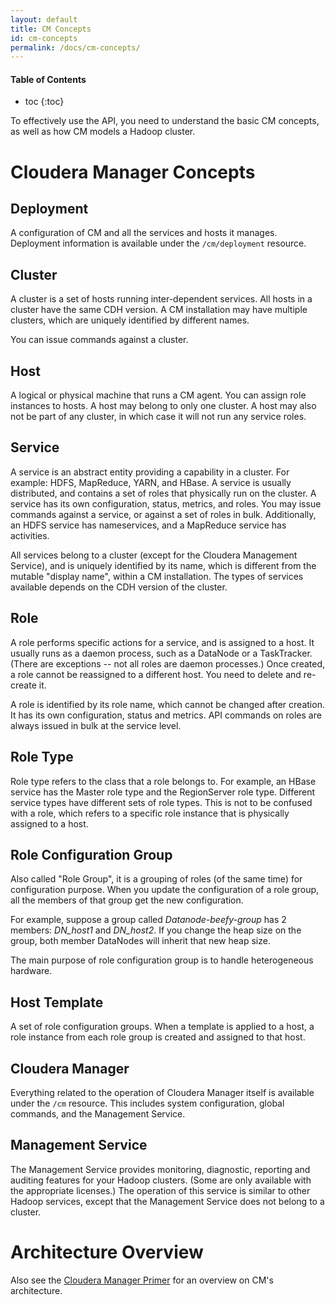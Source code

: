 ```yaml
---
layout: default
title: CM Concepts
id: cm-concepts
permalink: /docs/cm-concepts/
---
```


#### Table of Contents ####

* toc
{:toc}

To effectively use the API, you need to understand the basic CM concepts, as
well as how CM models a Hadoop cluster.

Cloudera Manager Concepts
=========================

Deployment
----------
A configuration of CM and all the services and hosts it manages.
Deployment information is available under the `/cm/deployment` resource.


Cluster
-------
A cluster is a set of hosts running inter-dependent services. All hosts in a
cluster have the same CDH version. A CM installation may have
multiple clusters, which are uniquely identified by different names.

You can issue commands against a cluster.

Host
----
A logical or physical machine that runs a CM agent.
You can assign role instances to hosts.
A host may belong to only one cluster. A host may also not be part of any
cluster, in which case it will not run any service roles.

Service
-------
A service is an abstract entity providing a capability in a cluster. For example:
HDFS, MapReduce, YARN, and HBase. A service is usually distributed,
and contains a set of roles that physically run on the cluster. A service has
its own configuration, status, metrics, and roles. You may issue commands
against a service, or against a set of roles in bulk. Additionally, an HDFS
service has nameservices, and a MapReduce service has activities.

All services belong to a cluster (except for the Cloudera Management Service),
and is uniquely identified by its name, which is different from the mutable
"display name", within a CM installation.
The types of services available depends on the CDH version of the cluster.

Role
----
A role performs specific actions for a service, and is assigned to a host. It
usually runs as a daemon process, such as a DataNode or a TaskTracker. (There
are exceptions -- not all roles are daemon processes.) Once created, a role cannot
be reassigned to a different host. You need to delete and re-create it.

A role is identified by its role name, which cannot be changed after creation.
It has its own configuration, status and metrics. API commands on roles are
always issued in bulk at the service level.

Role Type
---------
Role type refers to the class that a role belongs to. For example, an HBase
service has the Master role type and the RegionServer role type. Different
service types have different sets of role types. This is not to be confused with
a role, which refers to a specific role instance that is physically assigned to
a host.

Role Configuration Group
------------------------
Also called "Role Group", it is a grouping of roles (of the same
time) for configuration purpose. When you update the configuration of a role
group, all the members of that group get the new configuration.

For example, suppose a group called _Datanode-beefy-group_ has 2 members:
_DN_host1_ and _DN_host2_. If you change the heap size on the group, both member
DataNodes will inherit that new heap size.

The main purpose of role configuration group is to handle heterogeneous hardware.

Host Template
-------------
A set of role configuration groups. When a template is applied to a host, a role
instance from each role group is created and assigned to that host.

Cloudera Manager
----------------
Everything related to the operation of Cloudera Manager itself is available
under the `/cm` resource. This includes system configuration, global commands,
and the Management Service.

Management Service
------------------
The Management Service provides monitoring, diagnostic, reporting and auditing
features for your Hadoop clusters. (Some are only available with the appropriate
licenses.) The operation of this service is similar to other Hadoop services,
except that the Management Service does not belong to a cluster.


Architecture Overview
=====================
Also see the [Cloudera Manager
Primer](http://www.cloudera.com/content/cloudera-content/cloudera-docs/CM4Ent/latest/Cloudera-Manager-Introduction/cmi_primer.html)
for an overview on CM's architecture.
